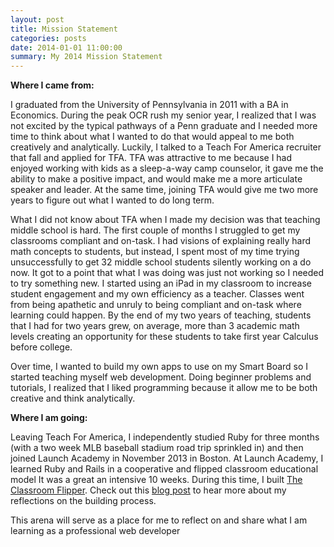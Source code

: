```yaml
---
layout: post
title: Mission Statement
categories: posts
date: 2014-01-01 11:00:00
summary: My 2014 Mission Statement
---
```


**Where I came from:**

I graduated from the University of Pennsylvania in 2011 with a BA in Economics. During the peak OCR rush my senior year, I realized that I was not excited by the typical pathways of a Penn graduate and I needed more time to think about what I wanted to do that would appeal to me both creatively and analytically. Luckily, I talked to a Teach For America recruiter that fall and applied for TFA. TFA was attractive to me because I had enjoyed working with kids as a sleep-a-way camp counselor, it gave me the ability to make a positive impact, and would make me a more articulate speaker and leader. At the same time, joining TFA would give me two more years to figure out what I wanted to do long term.

What I did not know about TFA when I made my decision was that teaching middle school is hard. The first couple of months I struggled to get my classrooms compliant and on-task. I had visions of explaining really hard math concepts to students, but instead, I spent most of my time trying unsuccessfully to get 32 middle school students silently working on a do now. It got to a point that what I was doing was just not working so I needed to try something new. I started using an iPad in my classroom to increase student engagement and my own efficiency as a teacher. Classes went from being apathetic and unruly to being compliant and on-task where learning could happen. By the end of my two years of teaching, students that I had for two years grew, on average, more than 3 academic math levels creating an opportunity for these students to take first year Calculus before college.

Over time, I wanted to build my own apps to use on my Smart Board so I started teaching myself web development. Doing beginner problems and tutorials, I realized that I liked programming because it allow me to be both creative and think analytically.

**Where I am going:**

Leaving Teach For America, I independently studied Ruby for three months (with a two week MLB baseball stadium road trip sprinkled in) and then joined Launch Academy in November 2013 in Boston. At Launch Academy, I learned Ruby and Rails in a cooperative and flipped classroom educational model It was a great an intensive 10 weeks. During this time, I built [The Classroom Flipper](http://classroom-flipper.herokuapp.com/). Check out this [blog post](http://landonmarder.com/posts/2014/01/25/classroom-flipper-launch-academy/) to hear more about my reflections on the building process.

This arena will serve as a place for me to reflect on and share what I am learning as a professional web developer
